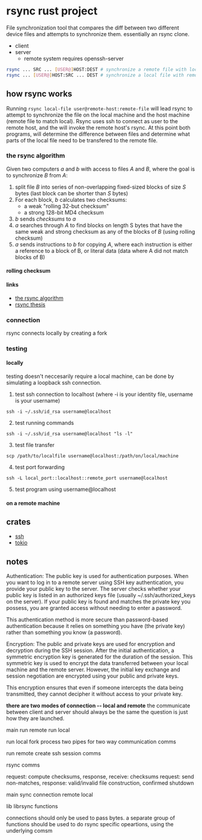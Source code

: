 # rsync rust project

File synchronization tool that compares the diff between two different device files and attempts to synchronize them. essentially an rsync clone.

- client
- server
    - remote system requires openssh-server

```bash
rsync ... SRC ... [USER@]HOST:DEST # synchronize a remote file with local
rsync ... [USER@]HOST:SRC ... DEST # synchronize a local file with remote
```

## how rsync works

Running `rsync local-file user@remote-host:remote-file` will lead rsync to attempt to synchronize the file on the local machine and the host machine (remote file to match local). Rsync uses ssh to connect as user to the remote host, and the will invoke the remote host's rsync. At this point both programs, will determine the difference between files and determine what parts of the local file need to be transfered to the remote file.

### the rsync algorithm

Given two computers _a_ and _b_ with access to files _A_ and _B_, where the goal is to synchronize _B_ from _A_:
  1. split file _B_ into series of non-overlapping fixed-sized blocks of size _S_ bytes (last block can be shorter than _S_ bytes)
  2. For each block, _b_ calculates two checksums:
      - a weak "rolling 32-but checksum"
      - a strong 128-bit MD4 checksum
  3. _b_ sends _checksums_ to _a_
  4. _a_ searches through _A_ to find blocks on length S bytes that have the same weak and strong checksum as any of the blocks of _B_ (using rolling checksum)
  5. _a_ sends instructions to _b_ for copying _A_, where each instruction is either a reference to a block of B, or literal data (data where A did not match blocks of B)

#### rolling checksum

#### links
- [the rsync algorithm](https://www.andrew.cmu.edu/course/15-749/READINGS/required/cas/tridgell96.pdf)
- [rsync thesis](https://www.samba.org/~tridge/phd_thesis.pdf)

### connection

rsync connects locally by creating a fork

### testing

#### locally

testing doesn't neccesarily require a local machine, can be done by simulating a loopback ssh connection.

1. test ssh connection to localhost (where -i is your identity file, username is your username)
```
ssh -i ~/.ssh/id_rsa username@localhost
```
2. test running commands
```
ssh -i ~/.ssh/id_rsa username@localhost "ls -l"
```
3. test file transfer
```
scp /path/to/localfile username@localhost:/path/on/local/machine
```
4. test port forwarding
```
ssh -L local_port::localhost::remote_port username@localhost
```
5. test program using username@localhost

#### on a remote machine

## crates
- [ssh](https://docs.rs/ssh/latest/ssh/)
- [tokio](https://docs.rs/tokio/latest/tokio/)


## notes
Authentication: The public key is used for authentication purposes. When you want to log in to a remote server using SSH key authentication, you provide your public key to the server. The server checks whether your public key is listed in an authorized keys file (usually ~/.ssh/authorized_keys on the server). If your public key is found and matches the private key you possess, you are granted access without needing to enter a password.

This authentication method is more secure than password-based authentication because it relies on something you have (the private key) rather than something you know (a password).

Encryption: The public and private keys are used for encryption and decryption during the SSH session. After the initial authentication, a symmetric encryption key is generated for the duration of the session. This symmetric key is used to encrypt the data transferred between your local machine and the remote server. However, the initial key exchange and session negotiation are encrypted using your public and private keys.

This encryption ensures that even if someone intercepts the data being transmitted, they cannot decipher it without access to your private key.


**there are two modes of connection -- local and remote**
the communicate between client and server should always be the same
the question is just how they are launched.

main
    run remote
    run local

run local
    fork process
    two pipes for two way communication
    comms

run remote
    create ssh session
    comms

rsync comms

request: compute checksums, response, receive: checksums
request: send non-matches, response: valid/invalid file construction, confirmed shutdown

main
sync
connection
    remote
    local

lib
    librsync functions

connections should only be used to pass bytes.
a separate group of functions should be used to do rsync specific opeartions, using the underlying comsm




